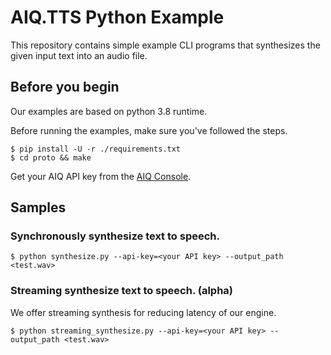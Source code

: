 # AIQ.TTS Python Example

This repository contains simple example CLI programs that synthesizes the given input text into an audio file.

## Before you begin

Our examples are based on python 3.8 runtime.

Before running the examples, make sure you've followed the steps.

```shell
$ pip install -U -r ./requirements.txt
$ cd proto && make
```

Get your AIQ API key from the
[AIQ Console](https://aiq.skelterlabs.com/console).

## Samples

### Synchronously synthesize text to speech.

```shell
$ python synthesize.py --api-key=<your API key> --output_path <test.wav>
```

### Streaming synthesize text to speech. (alpha)

We offer streaming synthesis for reducing latency of our engine.

```shell
$ python streaming_synthesize.py --api-key=<your API key> --output_path <test.wav>
```
